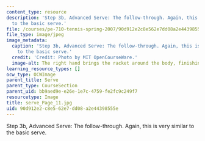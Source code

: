 ```yaml
---
content_type: resource
description: 'Step 3b, Advanced Serve: The follow-through. Again, this is very similar
  to the basic serve.'
file: /courses/pe-710-tennis-spring-2007/90d912e2c8e562e7dd08a2e44398555e_serve_Page_11.jpg
file_type: image/jpeg
image_metadata:
  caption: 'Step 3b, Advanced Serve: The follow-through. Again, this is very similar
    to the basic serve.'
  credit: 'Credit: Photo by MIT OpenCourseWare.'
  image-alt: The right hand brings the racket around the body, finishing the motion.
learning_resource_types: []
ocw_type: OCWImage
parent_title: Serve
parent_type: CourseSection
parent_uid: bb9aed9e-e26e-1e7c-4759-fe2fc9c249f7
resourcetype: Image
title: serve_Page_11.jpg
uid: 90d912e2-c8e5-62e7-dd08-a2e44398555e
---
```

Step 3b, Advanced Serve: The follow-through. Again, this is very similar to the basic serve.

